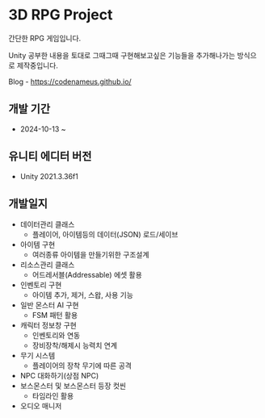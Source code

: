 # 3D RPG Project
간단한 RPG 게임입니다.

Unity 공부한 내용을 토대로 그때그때 구현해보고싶은 기능들을 추가해나가는 방식으로 제작중입니다.  

Blog - https://codenameus.github.io/
## 개발 기간
- 2024-10-13 ~

## 유니티 에디터 버전
- Unity 2021.3.36f1

## 개발일지
* 데이터관리 클래스
  - 플레이어, 아이템등의 데이터(JSON) 로드/세이브
* 아이템 구현
  - 여러종류 아이템을 만들기위한 구조설계
* 리소스관리 클래스
  - 어드레서블(Addressable) 에셋 활용
* 인벤토리 구현
  - 아이템 추가, 제거, 스왑, 사용 기능
* 일반 몬스터 AI 구현
  - FSM 패턴 활용
* 캐릭터 정보창 구현
  - 인벤토리와 연동
  - 장비장착/해제시 능력치 연계
* 무기 시스템
  - 플레이어의 장착 무기에 따른 공격
* NPC 대화하기(상점 NPC)
* 보스몬스터 및 보스몬스터 등장 컷씬
  - 타임라인 활용
* 오디오 매니저
